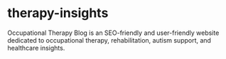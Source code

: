 # therapy-insights
Occupational Therapy Blog is an SEO-friendly and user-friendly website dedicated to occupational therapy, rehabilitation, autism support, and healthcare insights. 

